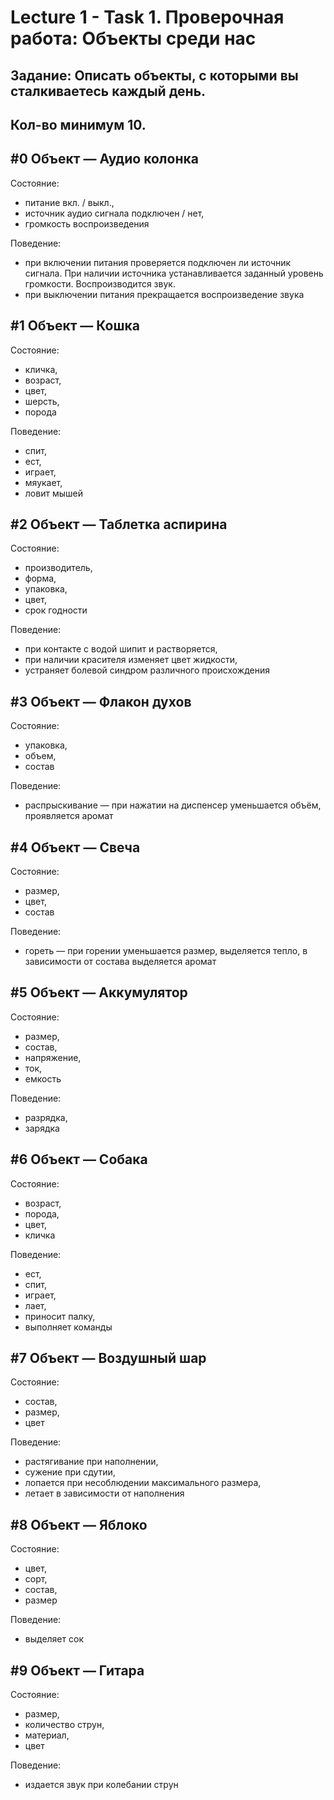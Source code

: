 # Lecture 1 - Task 1. Проверочная работа: Объекты среди нас
## Задание: Описать объекты, с которыми вы сталкиваетесь каждый день. 
## Кол-во минимум 10.

## #0 Объект — Аудио колонка
Состояние:
  - питание вкл. / выкл.,
  - источник аудио сигнала подключен / нет,
  - громкость воспроизведения

Поведение: 
- при включении питания проверяется подключен ли источник сигнала. При наличии источника устанавливается заданный уровень громкости. Воспроизводится звук.
- при выключении питания прекращается воспроизведение звука


## #1 Объект — Кошка
Состояние: 
  - кличка,
  - возраст,
  - цвет,
  - шерсть,
  - порода

Поведение:
  - спит,
  - ест,
  - играет,
  - мяукает,
  - ловит мышей


## #2 Объект — Таблетка аспирина
Состояние:
  - производитель,
  - форма,
  - упаковка,
  - цвет,
  - срок годности

Поведение: 
  - при контакте с водой шипит и растворяется,
  - при наличии красителя изменяет цвет жидкости,
  - устраняет болевой синдром различного происхождения


## #3 Объект — Флакон духов
Состояние: 
  - упаковка,
  - объем,
  - состав

Поведение: 
  - распрыскивание — при нажатии на диспенсер уменьшается объём, проявляется аромат 


## #4 Объект — Свеча
Состояние:
  - размер,
  - цвет,
  - состав

Поведение: 
  - гореть — при горении уменьшается размер, выделяется тепло, в зависимости от состава выделяется аромат


## #5 Объект — Аккумулятор
Состояние:
  - размер,
  - состав,
  - напряжение,
  - ток,
  - емкость

Поведение: 
  - разрядка,
  - зарядка


## #6 Объект — Собака
Состояние:
  - возраст,
  - порода,
  - цвет,
  - кличка

Поведение: 
  - ест,
  - спит,
  - играет,
  - лает,
  - приносит палку,
  - выполняет команды


## #7 Объект — Воздушный шар
Состояние:
  - состав,
  - размер,
  - цвет

Поведение: 
  - растягивание при наполнении,
  - сужение при сдутии,
  - лопается при несоблюдении максимального размера,
  - летает в зависимости от наполнения 


## #8 Объект — Яблоко 
Состояние:
  - цвет,
  - сорт,
  - состав,
  - размер

Поведение: 
  - выделяет сок

## #9 Объект — Гитара
Состояние:
  - размер,
  - количество струн,
  - материал,
  - цвет

Поведение: 
  - издается звук при колебании струн
